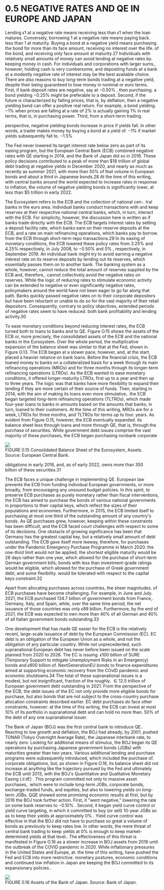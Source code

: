 # 0.5 NEGATIVE RATES AND QE IN EUROPE AND JAPAN  

Lending $\epsilon1$ at a negative rate means receiving less than $\epsilon1$ when the loan matures. Conversely, borrowing 1 at a negative rate means paying back. less than 1 at maturity. Buying a bond at a negative yield means purchasing. the bond for more than its face amount, receiving no interest over the life. of the bond, and receiving only face amount at maturity.27 Individuals with relatively small amounts of money can avoid lending at negative rates by. keeping money in cash. For individuals and corporations with larger sums,. however, holding cash is very cumbersome, and depositing funds at a bank at a modestly negative rate of interest may be the best available choice. There are also reasons to buy long-term bonds trading at a negative yield, despite their being guaranteed to lose money in nominal or euro terms. First, if bank deposit rates are negative, say at $-0.50\%$ , then purchasing. a bond yielding $-0.25\%$ might be preferable to a deposit. Second, if the future is characterized by falling prices, that is, by deflation, then a negative yielding bond can offer a positive real return. For example, a bond yielding. $-1\%$ when prices are falling at a rate of $2\%$ is actually gaining $1\%$ in real terms, that is, in purchasing power. Third, from a short-term trading.  

perspective, negative yielding bonds increase in price if yields fall. In other words, a trader makes money by buying a bond at a yield of. $-1\%$ if market yields subsequently fall to. $-1.5\%$  

The Fed never lowered its target interest rate below zero as part of its easing program, but the European Central Bank (ECB) combined negative rates with QE starting in 2014, and the Bank of Japan did so in 2016. These policy decisions contributed to a peak of more than $\$18$ trillion of global debt trading at negative yields in December 2020, and nearly as much as recently as summer 2021, with more than $50\%$ of that volume in European bonds and about a third in Japanese bonds.28 At the time of this writing, with central banks around the world expected to increase rates in response to inflation, the volume of negative yielding bonds is significantly lower, at less than $\$5$ trillion in early 2022.  

The Eurosystem refers to the ECB and the collection of national cen-. tral banks in the euro area. Individual banks conduct transactions with and keep reserves at their respective national central banks, which, in turn, interact with the ECB. For simplicity, however, the discussion here is written as if banks trade directly with the ECB. The ECB targets interest rates by setting a deposit facility rate, which banks earn on their reserve deposits at the ECB, and a rate on main refinancing operations, which banks pay to borrow. from the ECB through short-term repo transactions.29 In its easing of monetary conditions, the ECB lowered these policy rates from $3.25\%$ and $4.25\%$ respectively, in July 2008, to $-0.50\%$ and $0\%$ , respectively, in September 2019. An individual bank might try to avoid earning a negative interest rate on its reserve deposits by lending out its reserves, which essentially passes them on to another bank. The banking system as a whole, however, cannot reduce the total amount of reserves supplied by the ECB and, therefore,. cannot collectively avoid the negative rates on reserves. While the logic of reducing rates to stimulate economic activity can be extended to negative or even significantly negative rates, policymakers around the world have not been eager to go far along that path. Banks quickly passed negative rates on to their corporate depositors but have been reluctant or unable to do so for the vast majority of their retail depositors. Consequently, contrary to policy objectives, extended periods of negative rates seem to have reduced. both bank profitability and lending activity.30  

To ease monetary conditions beyond reducing interest rates, the ECB turned both to loans to banks and to QE. Figure O.15 shows the assets of the ECB or, more precisely, the consolidated assets of the ECB and the national banks in the Eurosystem. Over the whole period, the multiplicative expansion of the balance sheet was similar to that at the Fed, shown in. Figure O.13. The ECB began at a slower pace, however, and, at the start, placed a heavier reliance on bank loans. Before the financial crisis, the ECB loaned money to banks on a collateralized basis for a week through its main refinancing operations (MROs) and for three months through its longer-term refinancing operations (LTROs). As the ECB wanted to ease monetary conditions, it offered longer-maturity LTROs, first up to a year and then up to three years. The logic was that banks have more flexibility to expand their lending if they are more certain of their source of funds. Then, starting in 2014, with the aim of making its loans even more stimulative,. the ECB began targeted long-term refinancing operations (TLTROs), which made four-year loans to banks in amounts based on the amounts that banks, in turn, loaned to their customers. At the time of this writing, MROs are for a week, LTROs for three months, and TLTROs for terms up to four. years. As evident from Figure O.15, however, the ECB eventually expanded. its balance sheet less through loans and more through QE, that is, through the purchase of securities. While government debt issues comprise the vast majority of these purchases, the ECB began purchasing nonbank corporate  

![](1dcd469725b427fe32c0c5ef1d4887d1e7175cf623d895562c6f10456640dcd8.jpg)  
FIGURE 0.15 Consolidated Balance Sheet of the Eurosystem, Assets. Source: European Central Bank.  

obligations in early 2016, and, as of early 2022, owns more than 350   
billion of these securities.31  

The ECB faces a unique challenge in implementing QE. European law prevents the ECB from funding individual European governments, or more broadly, from encouraging any unsound budget policies. In this spirit, to preserve ECB purchases as purely monetary rather than fiscal interventions, the ECB has aimed to purchase the bonds of various national governments in proportions to their capital keys, which reflect the sizes of their populations and economies. Furthermore, in 2015, the ECB limited itself to purchasing at most one third of the outstanding amount of any country's bonds. As QE purchases grew, however, keeping within these constraints has been difficult, and the ECB faced court challenges with respect to some of its decisions. One obstacle of growing significance has been that Germany has the greatest capital key, but a relatively small amount of debt outstanding. The ECB gave itself more leeway, therefore, for purchases under the Pandemic Emergency Purchase Programme in March 2020: the one-third limit would not be applied; the shortest eligible maturity would be 28 days rather than one year, which allowed for the purchase of short-term German government bills; bonds with less than investment-grade ratings would be eligible, which allowed for the purchase of Greek government debt; and some flexibility. would be tolerated with respect to the capital keys constraint.32  

Apart from allocating purchases across countries, the sheer magnitudes. of ECB purchases have become challenging. For example, in June and July. 2021, the ECB purchased 134.7 billion of government bonds from France,. Germany, Italy, and Spain, while, over the same time period, the net issuance of those countries was only $\epsilon89$ billion. Furthermore, by the end of 2021, the ECB was expected to own more than $40\%$ of all German and $40\%$ of all Italian government bonds outstanding.33  

One development that has made QE easier for the ECB is the relatively recent, large-scale issuance of debt by the European Commission (EC). EC debt is an obligation of the European Union as a whole, and not the obligation of any particular country. While not unprecedented, such supranational European debt has never before been issued on the scale planned from 2020 to 2026. The EC is issuing. $\epsilon100$ billion of SURE (Temporary Support to mitigate Unemployment Risks in an Emergency) bonds and $\epsilon800$ billion of. NextGenerationEU bonds to finance expenditures aimed at supporting economic recovery from the COvID pandemic and economic shutdowns.34 The total of these supranational issues is a modest, but not insignificant, fraction of the roughly. $\in12.5$ trillion of European government debt outstanding in 2021. From the perspective of the ECB, the debt issues of the EC not only provide more eligible bonds for purchase, but also bonds that are not subject to the cross-country purchase allocation constraints described earlier. EC debt purchases do face other constraints, however: at the time of this writing, the ECB can invest at most $10\%$ of its portfolio in supranational debt and can hold no more than. $50\%$ of the debt of any one supranational issuer.  

The Bank of Japan (BOJ) was the first central bank to introduce QE.. Reacting to low growth and deflation, the BOJ had already, by 2001, pushed TONAR (Tokyo Overnight Average Rate), the Japanese interbank rate, to nearly zero. Looking for additional means of stimulus, the BOJ began its QE operations by purchasing Japanese government bonds (JGBs) with maturities greater than two years. Various additional lending and purchase programs were subsequently introduced, which included the purchase of. corporate obligations, but, as shown in Figure O.16, its balance sheet did not increase at anything like the trajectory pursued by the Fed and ultimately the ECB until 2013, with the BOJ's Quantitative and Qualitative Monetary Easing $(\mathcal{Q}\mathcal{Q}E)$ . This program committed not only to massive asset purchases,. which were to include long-term JGBs, corporate bonds, exchange-traded funds, and equities, but also to lowering yields on long-term JGBs. QQE showed some promising economic results at first, but by 2016 the BOJ took further action. First, it "went negative," lowering the rate on some bank reserves to $-0.10\%$ . Second, it began yield curve control or yield curve targeting, in which it committed to buy (or sell) 10-year JGBs so as to keep their yields at approximately $0\%$ . Yield curve control was effective in that the BOJ did not have to purchase so great a volume of bonds as previously to keep rates low. In other words, the mere threat of central bank trading to keep yields at $0\%$ is enough to keep market-determined yields at that level.. The effectiveness of this threat is manifested in Figure O.16 as a slower increase in BOJ assets from 2016 until the outbreak of the COVID pandemic in 2020. While inflationary pressures in the United States and Europe, at. the time of this writing, have pushed the Fed and ECB into more restrictive. monetary postures, economic conditions and continued low inflation in Japan are keeping the BOJ committed to its expansionary policies..  

![](423325c19782143d7ee96cf309dca0dd9b0b52af8725145af7ea5c102a7cf1d6.jpg)  
FIGURE 0.16 Assets of the Bank of Japan. Source: Bank of Japan.  
